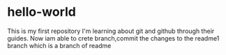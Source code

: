 # hello-world
This is my first repository
I'm learning about git and github through their guides.
Now iam able to crete branch,commit the changes to the readme1 branch which is a branch of readme
